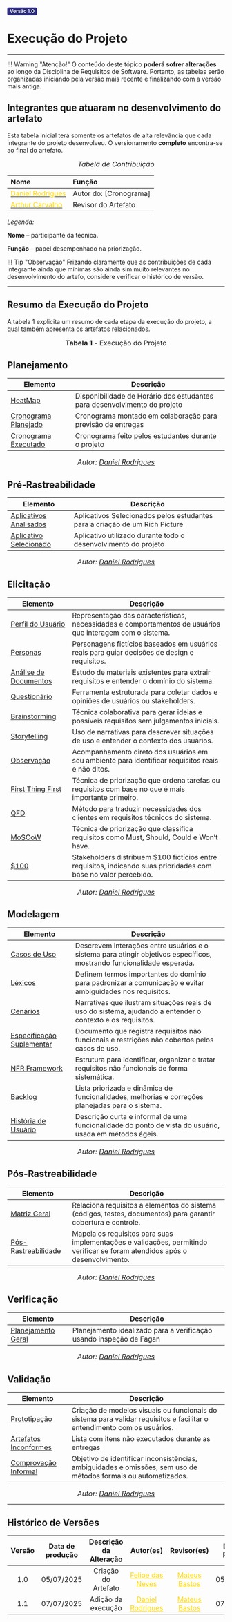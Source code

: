 <span style="background-color:#2c2c7c; color:white; font-size:0.8em; font-weight: bold; padding:2px 6px; border-radius:4px;">Versão 1.0</span>

# Execução do Projeto

---

!!! Warning "Atenção!"
    O conteúdo deste tópico **poderá sofrer alterações** ao longo da Disciplina de Requisitos de Software. Portanto, as tabelas serão organizadas iniciando pela versão mais recente e finalizando com a versão mais antiga.

## Integrantes que atuaram no desenvolvimento do artefato

Esta tabela inicial terá somente os artefatos de alta relevância que cada integrante do projeto desenvolveu. O versionamento **completo** encontra-se ao final do artefato.

<font size="3"><p style="text-align: center">_Tabela de Contribuição_</p></font>

| Nome | Função |
| :--- | :--- |
| [<span style="color:gold;">Daniel Rodrigues</span>](https://github.com/zDrNz) | Autor do: [Cronograma]
| [<span style="color:gold;">Arthur Carvalho</span>](https://github.com/arthurlleite) | Revisor do Artefato |

*Legenda:* 

**Nome** – participante da técnica. 

**Função** – papel desempenhado na priorização. 

!!! Tip "Observação"
    Frizando claramente que as contribuições de cada integrante ainda que mínimas são ainda sim muito relevantes no desenvolvimento do artefo, considere verificar o histórico de versão. 

---

## Resumo da Execução do Projeto

A tabela 1 explicita um resumo de cada etapa da execução do projeto, a qual também apresenta os artefatos relacionados.

<font size="3"><p style="text-align: center"><b>Tabela 1</b> - Execução do Projeto</p></font>

## Planejamento

| **Elemento** | **Descrição**  |
| ------------ | ------------- |
| [HeatMap](https://requisitos-de-software.github.io/2025.1-CelularSeguro/documento-planejamento/heatmap)       | Disponibilidade de Horário dos estudantes para desenvolvimento do projeto |
| [Cronograma Planejado](https://requisitos-de-software.github.io/2025.1-CelularSeguro/documento-planejamento/cronograma-planejado)       | Cronograma montado em colaboração para previsão de entregas |
| [Cronograma Executado](https://requisitos-de-software.github.io/2025.1-CelularSeguro/documento-planejamento/cronograma-executado)      | Cronograma feito pelos estudantes durante o projeto |


<font size="3"><p style="text-align: center">_Autor: [Daniel Rodrigues](https://github.com/zDrNz)_</p></font>

## Pré-Rastreabilidade

| **Elemento** | **Descrição**  |
| ------------ | ------------- |
| [Aplicativos Analisados](https://requisitos-de-software.github.io/2025.1-CelularSeguro/documento-pre-rastreabilidade/aplicativos_analisados)      | Aplicativos Selecionados pelos estudantes para a criação de um Rich Picture |
| [Aplicativo Selecionado](https://requisitos-de-software.github.io/2025.1-CelularSeguro/documento-pre-rastreabilidade/aplicativo_selecionado)       | Aplicativo utilizado durante todo o desenvolvimento do projeto |

<font size="3"><p style="text-align: center">_Autor: [Daniel Rodrigues](https://github.com/zDrNz)_</p></font>

## Elicitação

| **Elemento** | **Descrição**  |
| ------------ | ------------- |
| [Perfil do Usuário](https://requisitos-de-software.github.io/2025.1-CelularSeguro/documento-elicitacao/PerfilUsuario)       | Representação das características, necessidades e comportamentos de usuários que interagem com o sistema. |
| [Personas](https://requisitos-de-software.github.io/2025.1-CelularSeguro/documento-elicitacao/Personas)       | Personagens fictícios baseados em usuários reais para guiar decisões de design e requisitos. |
| [Análise de Documentos](https://requisitos-de-software.github.io/2025.1-CelularSeguro/documento-elicitacao/AnalisedeDocumentos)       | Estudo de materiais existentes para extrair requisitos e entender o domínio do sistema. |
| [Questionário](https://requisitos-de-software.github.io/2025.1-CelularSeguro/documento-elicitacao/Questionario)       | Ferramenta estruturada para coletar dados e opiniões de usuários ou stakeholders. |
| [Brainstorming](https://requisitos-de-software.github.io/2025.1-CelularSeguro/documento-elicitacao/Brainstorming)       | Técnica colaborativa para gerar ideias e possíveis requisitos sem julgamentos iniciais. |
| [Storytelling](https://requisitos-de-software.github.io/2025.1-CelularSeguro/documento-elicitacao/Storytelling)       | Uso de narrativas para descrever situações de uso e entender o contexto dos usuários. |
| [Observação](https://requisitos-de-software.github.io/2025.1-CelularSeguro/documento-elicitacao/Observacao)       | Acompanhamento direto dos usuários em seu ambiente para identificar requisitos reais e não ditos. |
| [First Thing First](https://requisitos-de-software.github.io/2025.1-CelularSeguro/documento-elicitacao/FirstThingFirst)       | Técnica de priorização que ordena tarefas ou requisitos com base no que é mais importante primeiro. |
| [QFD](https://requisitos-de-software.github.io/2025.1-CelularSeguro/documento-elicitacao/QFD)       | Método para traduzir necessidades dos clientes em requisitos técnicos do sistema. |
| [MoSCoW](https://requisitos-de-software.github.io/2025.1-CelularSeguro/documento-elicitacao/MoSCoW)       | Técnica de priorização que classifica requisitos como Must, Should, Could e Won’t have. |
| [$100](https://requisitos-de-software.github.io/2025.1-CelularSeguro/documento-elicitacao/100)       | Stakeholders distribuem $100 fictícios entre requisitos, indicando suas prioridades com base no valor percebido. |

<font size="3"><p style="text-align: center">_Autor: [Daniel Rodrigues](https://github.com/zDrNz)_</p></font>

## Modelagem

| **Elemento** | **Descrição**  |
| ------------ | ------------- |
| [Casos de Uso](https://requisitos-de-software.github.io/2025.1-CelularSeguro/documento-modelagem/caso-de-uso)       | Descrevem interações entre usuários e o sistema para atingir objetivos específicos, mostrando funcionalidade esperada. |
| [Léxicos](https://requisitos-de-software.github.io/2025.1-CelularSeguro/documento-modelagem/lexico)       | Definem termos importantes do domínio para padronizar a comunicação e evitar ambiguidades nos requisitos. |
| [Cenários](https://requisitos-de-software.github.io/2025.1-CelularSeguro/documento-modelagem/cenario)       | Narrativas que ilustram situações reais de uso do sistema, ajudando a entender o contexto e os requisitos. |
| [Especificação Suplementar](https://requisitos-de-software.github.io/2025.1-CelularSeguro/documento-modelagem/especificacoes-suplementar)       | Documento que registra requisitos não funcionais e restrições não cobertos pelos casos de uso. |
| [NFR Framework](https://requisitos-de-software.github.io/2025.1-CelularSeguro/documento-modelagem/Agil/NR_Framework)       | Estrutura para identificar, organizar e tratar requisitos não funcionais de forma sistemática. |
| [Backlog](https://requisitos-de-software.github.io/2025.1-CelularSeguro/documento-modelagem/Agil/Backlog)       | Lista priorizada e dinâmica de funcionalidades, melhorias e correções planejadas para o sistema. |
| [História de Usuário](https://requisitos-de-software.github.io/2025.1-CelularSeguro/documento-modelagem/Agil/Historias_de_usuario)       | Descrição curta e informal de uma funcionalidade do ponto de vista do usuário, usada em métodos ágeis. |


<font size="3"><p style="text-align: center">_Autor: [Daniel Rodrigues](https://github.com/zDrNz)_</p></font>

## Pós-Rastreabilidade

| **Elemento** | **Descrição**  |
| ------------ | ------------- |
| [Matriz Geral](https://requisitos-de-software.github.io/2025.1-CelularSeguro/documento-rastreabilidade/matriz)       | Relaciona requisitos a elementos do sistema (códigos, testes, documentos) para garantir cobertura e controle. |
| [Pós-Rastreabilidade](https://requisitos-de-software.github.io/2025.1-CelularSeguro/documento-rastreabilidade/pos-rastreabilidade)       | Mapeia os requisitos para suas implementações e validações, permitindo verificar se foram atendidos após o desenvolvimento. |


<font size="3"><p style="text-align: center">_Autor: [Daniel Rodrigues](https://github.com/zDrNz)_</p></font>

## Verificação

| **Elemento** | **Descrição**  |
| ------------ | ------------- |
| [Planejamento Geral](https://requisitos-de-software.github.io/2025.1-CelularSeguro/documento-verificacao/introducao-planejamento)       | Planejamento idealizado para a verificação usando inspeção de Fagan |


<font size="3"><p style="text-align: center">_Autor: [Daniel Rodrigues](https://github.com/zDrNz)_</p></font>

## Validação

| **Elemento** | **Descrição**  |
| ------------ | ------------- |
| [Prototipação](https://requisitos-de-software.github.io/2025.1-CelularSeguro/documento-validacao/documento-prototipacao)       | Criação de modelos visuais ou funcionais do sistema para validar requisitos e facilitar o entendimento com os usuários. |
| [Artefatos Inconformes](https://requisitos-de-software.github.io/2025.1-CelularSeguro/documento-validacao/documentacao-artefatosAnteriores)       | Lista com itens não executados durante as entregas |
| [Comprovação Informal](https://requisitos-de-software.github.io/2025.1-CelularSeguro/documento-validacao/documentacao-resposta-informal)       | Objetivo de identificar inconsistências, ambiguidades e omissões, sem uso de métodos formais ou automatizados. |

<font size="3"><p style="text-align: center">_Autor: [Daniel Rodrigues](https://github.com/zDrNz)_</p></font>




---

## Histórico de Versões 

| Versão | Data de produção   | Descrição da Alteração                               | Autor(es)             | Revisor(es)      |Data de Revisão |
| :----: | :----------------: | :--------------------------------------------------: | :-------------------: | :-------------:  |  :-----------: |
| 1.0    | 05/07/2025 | Criação do Artefato | <a style="color:gold;" href="https://github.com/FelipeFreire-gf" target="_blank">Felipe das Neves</a> | <a style="color:gold;" href="https://github.com/MateuSansete" target="_blank">Mateus Bastos</a>| 05/07/2025|
| 1.1    | 07/07/2025 | Adição da execução | <a style="color:gold;" href="https://github.com/zDrNz" target="_blank">Daniel Rodrigues</a> | <a style="color:gold;" href="https://github.com/MateuSansete" target="_blank">Mateus Bastos</a>| 07/07/2025|